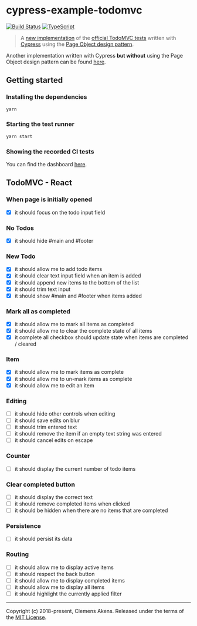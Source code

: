 # cypress-example-todomvc

[![Build Status][badge-travis-image]][badge-travis-link]
[![TypeScript][badge-typescript-image]][badge-typescript-link]

> A [new implementation](https://github.com/clebert/cypress-example-todomvc/blob/master/cypress/integration/todomvc.spec.ts) of the [official TodoMVC tests](https://github.com/tastejs/todomvc/blob/master/tests/test.js) written with [Cypress](https://www.cypress.io/) using the [Page Object design pattern](https://martinfowler.com/bliki/PageObject.html).

Another implementation written with Cypress **but without** using the Page Object design pattern can be found [here](https://github.com/cypress-io/cypress-example-todomvc).

## Getting started

### Installing the dependencies

```sh
yarn
```

### Starting the test runner

```sh
yarn start
```

### Showing the recorded CI tests

You can find the dashboard [here](https://dashboard.cypress.io/#/projects/5w61vf/runs).

## TodoMVC - React

### When page is initially opened

* [x] it should focus on the todo input field

### No Todos

* [x] it should hide #main and #footer

### New Todo

* [x] it should allow me to add todo items
* [x] it should clear text input field when an item is added
* [x] it should append new items to the bottom of the list
* [x] it should trim text input
* [x] it should show #main and #footer when items added

### Mark all as completed

* [x] it should allow me to mark all items as completed
* [x] it should allow me to clear the complete state of all items
* [x] it complete all checkbox should update state when items are completed / cleared

### Item

* [x] it should allow me to mark items as complete
* [x] it should allow me to un-mark items as complete
* [x] it should allow me to edit an item

### Editing

* [ ] it should hide other controls when editing
* [ ] it should save edits on blur
* [ ] it should trim entered text
* [ ] it should remove the item if an empty text string was entered
* [ ] it should cancel edits on escape

### Counter

* [ ] it should display the current number of todo items

### Clear completed button

* [ ] it should display the correct text
* [ ] it should remove completed items when clicked
* [ ] it should be hidden when there are no items that are completed

### Persistence

* [ ] it should persist its data

### Routing

* [ ] it should allow me to display active items
* [ ] it should respect the back button
* [ ] it should allow me to display completed items
* [ ] it should allow me to display all items
* [ ] it should highlight the currently applied filter

---

Copyright (c) 2018-present, Clemens Akens. Released under the terms of the [MIT License](https://github.com/clebert/cypress-example-todomvc/blob/master/LICENSE).

[badge-travis-image]: https://travis-ci.org/clebert/cypress-example-todomvc.svg?branch=master
[badge-travis-link]: https://travis-ci.org/clebert/cypress-example-todomvc
[badge-typescript-image]: https://img.shields.io/badge/TypeScript-ready-blue.svg
[badge-typescript-link]: https://www.typescriptlang.org/
